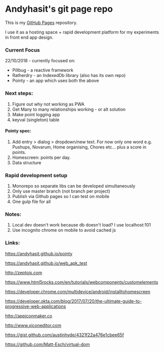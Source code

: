 # Andyhasit's git page repo

This is my [GitHub Pages](https://pages.github.com/) repository.

I use it as a hosting space + rapid development platform for my experiments in front end app design.

### Current Focus

22/10/2018 - currently focused on:

* Pillbug - a reactive framework
* Ratherdry - an IndexedDb library (also has its own repo)
* Pointy - an app which uses both the above


### Next steps:

1. Figure out why not working as PWA
2. Get Many to many relationships working - or alt solution
3. Make point logging app
4. keyval (singleton) table

#### Pointy spec:

1. Add entry > dialog > dropdown/new text. For now only one word e.g. Pushups, Novarum, Home organising, Chores etc... plus a score in points.
2. Homescreen: points per day.
3. Data structure


### Rapid development setup

1. Monorepo so separate libs can be developed simultaneously
2. Only use master branch (not branch per project)
3. Publish via Github pages so I can test on mobile
4. One gulp file for all


### Notes:

1. Local dev doesn't work because db doesn't load? I use localhost:101 
2. Use incognito chrome on mobile to avoid cached js

### Links:

https://andyhasit.github.io/pointy

https://andyhasit.github.io/web_apk_test

http://zeptojs.com

https://www.html5rocks.com/en/tutorials/webcomponents/customelements

https://developer.chrome.com/multidevice/android/installtohomescreen

https://developer.okta.com/blog/2017/07/20/the-ultimate-guide-to-progressive-web-applications

http://appiconmaker.co

http://www.xiconeditor.com

https://gist.github.com/austinhyde/4321f22a476e1cbee65f

https://github.com/Matt-Esch/virtual-dom